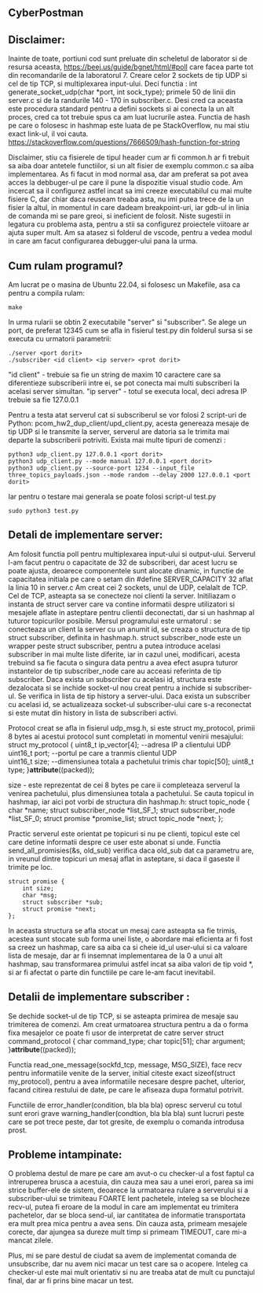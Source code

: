 ## CyberPostman

## Disclaimer:
Inainte de toate, portiuni cod sunt preluate din scheletul de 
laborator si de resursa aceasta, https://beej.us/guide/bgnet/html/#poll 
care facea parte tot din recomandarile de la laboratorul 7.
Creare celor 2 sockets de tip UDP si cel de tip TCP, 
si multiplexarea input-ului. Deci functia :
int generate_socket_udp(char *port, int sock_type);
primele 50 de linii din server.c 
si de la randurile 140 - 170 in subscriber.c. Desi cred ca aceasta
este procedura standard pentru a defini sockets si ai conecta la 
un alt proces, cred ca tot trebuie spus ca am luat lucrurile astea.
Functia de hash pe care o folosesc in hashmap este luata de pe 
StackOverflow, nu mai stiu exact link-ul, il voi cauta. 
https://stackoverflow.com/questions/7666509/hash-function-for-string 

Disclaimer, stiu ca fisierele de tipul header cum ar fi common.h ar fi
trebuit sa aiba doar antetele functiilor, si un alt fisier de exemplu
common.c sa aiba implementarea. As fi facut in mod normal asa, dar am 
preferat sa pot avea acces la debbuger-ul pe care il pune la dispozitie
visual studio code. Am incercat sa il configurez astfel incat sa imi creeze
executabilul cu mai multe fisiere C, dar chiar daca reuseam treaba asta,
nu imi putea trece de la un fisier la altul, in momentul in care dadeam
breakpoint-uri, iar gdb-ul in linia de comanda mi se pare greoi, si ineficient
de folosit. Niste sugestii in legatura cu problema asta, pentru a stii sa 
configurez proiectele viitoare ar ajuta super mult. Am sa atasez si folderul
de vscode, pentru a vedea modul in care am facut configurarea debugger-ului
pana la urma.

## Cum rulam programul?
Am lucrat pe o masina de Ubuntu 22.04, si folosesc un Makefile, asa ca 
pentru a compila rulam:
```
make
```

In urma rularii se obtin 2 executabile "server" si "subscriber".
Se alege un port, de preferat 12345 cum se afla in fisierul test.py
din folderul sursa si se executa cu urmatorii parametrii:
``` 
./server <port dorit>
./subscriber <id client> <ip server> <prot dorit>
```

"id client" - trebuie sa fie un string de maxim 10 caractere care sa diferentieze
subscriberii intre ei, se pot conecta mai multi subscriberi la acelasi server
simultan.
"ip server" - totul se executa local, deci adresa IP trebuie sa fie 127.0.0.1

Pentru a testa atat serverul cat si subscriberul se vor folosi 2 script-uri de 
Python:  pcom_hw2_dup_client/upd_client.py, acesta genereaza mesaje de tip UDP
si le transmite la server, serverul are datoria sa le trimita mai departe 
la subscriberii potriviti. Exista mai multe tipuri de comenzi :
```
python3 udp_client.py 127.0.0.1 <port dorit>
python3 udp_client.py --mode manual 127.0.0.1 <port dorit>
python3 udp_client.py --source-port 1234 --input_file three_topics_payloads.json --mode random --delay 2000 127.0.0.1 <port dorit>
```

Iar pentru o testare mai generala se poate folosi script-ul test.py
```
sudo python3 test.py
```


## Detali de implementare server:
Am folosit functia poll pentru multiplexarea input-ului si output-ului.
Serverul l-am facut pentru o capacitate de 32 de subscriberi, dar acest lucru 
se poate ajusta, deoarece componentele sunt alocate dinamic, in functie de 
capacitatea initiala pe care o setam din #define SERVER_CAPACITY 32 aflat la
linia 10 in server.c 
Am creat cei 2 sockets, unul de UDP, celalalt de TCP. Cel de TCP, asteapta 
sa se conecteze noi clienti la server. Initiliazam o instanta de struct server
care va contine informatii despre utilizatori si mesajele aflate in asteptare
pentru clientii deconectati, dar si un hashmap al tuturor topicurilor posibile. 
Mersul programului este urmatorul : se conecteaza un client la server cu un anumit 
id, se creaza o structura de tip struct subscriber, definita in hashmap.h.
struct subscriber_node este un wrapper peste struct subscriber, pentru a putea
introduce acelasi subscriber in mai multe liste diferite, iar in cazul unei,
modificari, acesta trebuind sa fie facuta o singura data pentru a avea efect 
asupra tuturor instantelor de tip subscriber_node care au acceasi referinta 
de tip subscriber. Daca exista un subscriber cu acelasi id, structura este 
dezalocata si se inchide socket-ul nou creat pentru a inchide si subscriber-ul.
Se verifica in lista de tip history a server-ului. Daca exista un subscriber
cu acelasi id, se actualizeaza socket-ul subscriber-ului care s-a reconectat
si este mutat din history in lista de subscriberi activi.

Protocol creat se afla in fisierul udp_msg.h, si este struct my_protocol,
primii 8 bytes ai acestui protocol sunt completati in momentul venirii mesajului:
struct my_protocol {
    uint8_t ip_vector[4]; --adresa IP a clientului UDP
    uint16_t port; --portul pe care a tranmis clientul UDP  
    uint16_t size; --dimensiunea totala a pachetului trimis 
    char topic[50];
    uint8_t type;
}__attribute__((packed));
     
size - este reprezentat de cei 8 bytes pe care ii completeaza serverul la
venirea pachetului, plus dimensiunea totala a pachetului.
Se cauta topicul in hashmap, iar aici pot vorbi de structura din hashmap.h: 
    struct topic_node {
    char *name;
    struct subscriber_node *list_SF_1;
    struct subscriber_node *list_SF_0;
    struct promise *promise_list;
    struct topic_node *next;
};  

Practic serverul este orientat pe topicuri si nu pe clienti, topicul
este cel care detine informatii despre ce user este abonat si unde.
Functia send_all_promisies(&s, old_sub) verifica daca old_sub dat ca 
parametru are, in vreunul dintre topicuri un mesaj aflat in asteptare, si
daca il gaseste il trimite pe loc.

    struct promise {
        int size;
        char *msg;
        struct subscriber *sub;
        struct promise *next;
    };

In aceasta structura se afla stocat un mesaj care asteapta sa fie trimis,
acestea sunt stocate sub forma unei liste, o abordare mai eficienta ar fi
fost sa creez un hashmap, care sa aiba ca si cheie id_ul user-ului si ca 
valoare lista de mesaje, dar ar fi insemnat implementarea de la 0 a unui 
alt hashmap, sau transformarea primului astfel incat sa aiba valori de tip
void *, si ar fi afectat o parte din functiile pe care le-am facut inevitabil.

## Detalii de implementare subscriber :
Se dechide socket-ul de tip TCP, si se asteapta primirea de mesaje sau 
trimiterea de comenzi.
Am creat urmatoarea structura pentru a da o forma fixa mesajelor ce poate 
fi usor de interpretat de catre server
        struct command_protocol {
        char command_type;
        char topic[51];
        char argument;
    }__attribute__((packed));
 
Functia  read_one_message(sockfd_tcp, message, MSG_SIZE), face recv pentru
informatiile venite de la server, initial citeste exact 
sizeof(struct my_protocol), pentru a avea informatiile necesare despre pachet,
ulterior, facand citirea restului de date, pe care le afiseaza dupa formatul
potrivit.

Functiile de error_handler(condition, bla bla bla) opresc serverul cu totul
sunt erori grave
warning_handler(condtion, bla bla bla) sunt lucruri peste care se pot trece
peste, dar tot gresite, de exemplu o comanda introdusa prost.

## Probleme intampinate:
O problema destul de mare pe care am avut-o cu checker-ul a fost faptul ca
intreruperea brusca a acestuia, din cauza mea sau a unei erori, parea sa imi
strice buffer-ele de sistem, deoarece la urmatoarea rulare a serverului si 
a subscriber-ului se trimiteau FOARTE lent pachetele, inteleg sa se blocheze
recv-ul, putea fi eroare de la modul in care am implementat eu trimitera
pachetelor, dar se bloca send-ul, iar cantitatea de informatie transportata era
mult prea mica pentru a avea sens. Din cauza asta, primeam mesajele corecte,
dar ajungea sa dureze mult timp si primeam TIMEOUT, care mi-a mancat zilele.

Plus, mi se pare destul de ciudat sa avem de implementat comanda de 
unsubscribe, dar nu avem nici macar un test care sa o acopere. Inteleg ca  
checker-ul este mai mult orientativ si nu are treaba atat de mult cu 
punctajul final, dar ar fi prins bine macar un test.  